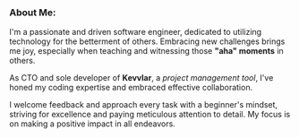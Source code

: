 ### About Me:

I'm a passionate and driven software engineer, dedicated to utilizing technology for the betterment of others. Embracing new challenges brings me joy, especially when teaching and witnessing those **"aha" moments** in others.

As CTO and sole developer of **Kevvlar**, a *project management tool*, I've honed my coding expertise and embraced effective collaboration.

I welcome feedback and approach every task with a beginner's mindset, striving for excellence and paying meticulous attention to detail. My focus is on making a positive impact in all endeavors.
